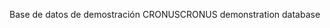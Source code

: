 <span data-ttu-id="f970e-101">Base de datos de demostración CRONUS</span><span class="sxs-lookup"><span data-stu-id="f970e-101">CRONUS demonstration database</span></span>